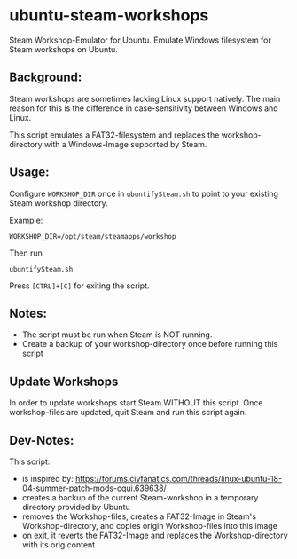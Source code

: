 # ubuntu-steam-workshops

Steam Workshop-Emulator for Ubuntu.
Emulate Windows filesystem for Steam workshops on Ubuntu.

## Background:
Steam workshops are sometimes lacking Linux support natively. The main reason for this is the difference in case-sensitivity between Windows and Linux.

This script emulates a FAT32-filesystem and replaces the workshop-directory with a Windows-Image supported by Steam.

## Usage:

Configure `WORKSHOP_DIR` once in `ubuntifySteam.sh` to point to your existing Steam workshop directory.

Example:
```
WORKSHOP_DIR=/opt/steam/steamapps/workshop
```

Then run
```
ubuntifySteam.sh
```

Press `[CTRL]+[C]` for exiting the script.

## Notes:
- The script must be run when Steam is NOT running.
- Create a backup of your workshop-directory once before running this script

## Update Workshops

In order to update workshops start Steam WITHOUT this script. Once workshop-files are updated, quit Steam and run this script again.

## Dev-Notes:

This script:
- is inspired by: https://forums.civfanatics.com/threads/linux-ubuntu-18-04-summer-patch-mods-cqui.639638/
- creates a backup of the current Steam-workshop in a temporary directory provided by Ubuntu
- removes the Workshop-files, creates a FAT32-Image in Steam's Workshop-directory, and copies origin Workshop-files into this image
- on exit, it reverts the FAT32-Image and replaces the Workshop-directory with its orig content

